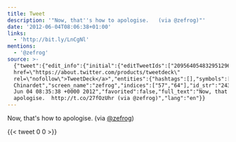 ```yaml
---
title: Tweet
description: '"Now, that''s how to apologise.   (via @zefrog)"'
date: '2012-06-04T08:06:38+01:00'
links:
  - 'http://bit.ly/LnCgNl'
mentions:
  - '@zefrog'
source: >-
  {"tweet":{"edit_info":{"initial":{"editTweetIds":["209564054832951296"],"editableUntil":"2012-06-04T09:35:38.841Z","editsRemaining":"5","isEditEligible":true}},"retweeted":false,"source":"<a
  href=\"https://about.twitter.com/products/tweetdeck\"
  rel=\"nofollow\">TweetDeck</a>","entities":{"hashtags":[],"symbols":[],"user_mentions":[{"name":"Nicolas
  Chinardet","screen_name":"zefrog","indices":["57","64"],"id_str":"24358474","id":"24358474"}],"urls":[{"url":"http://t.co/27fOzUhr","expanded_url":"http://bit.ly/LnCgNl","display_url":"bit.ly/LnCgNl","indices":["31","51"]}]},"display_text_range":["0","65"],"favorite_count":"0","id_str":"209564054832951296","truncated":false,"retweet_count":"0","id":"209564054832951296","possibly_sensitive":false,"created_at":"Mon
  Jun 04 08:35:38 +0000 2012","favorited":false,"full_text":"Now, that's how to
  apologise.  http://t.co/27fOzUhr (via @zefrog)","lang":"en"}}
---
```

Now, that's how to apologise.   (via [@zefrog](https://twitter.com/@zefrog))
    
{{< tweet 0 0 >}}
    
